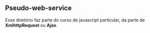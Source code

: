##  Pseudo-web-service
Esse diretório faz parte do curso de javascript particular, da parte de **XmlhttpRequest** ou **Ajax**.

